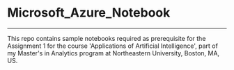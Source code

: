 # Microsoft_Azure_Notebook
<hr>
This repo contains sample notebooks required as prerequisite for the Assignment 1 for the course 'Applications of Artificial Intelligence', part of my Master's in Analytics program at Northeastern University, Boston, MA, US.

